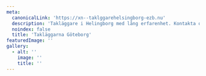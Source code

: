 ```yaml
---
meta:
  canonicalLink: 'https://xn--taklggarehelsingborg-ezb.nu'
  description: 'Takläggare i Helingborg med lång erfarenhet. Kontakta oss för gratis besiktning idag! Ring eller maila, eller använd vårat formulär.'
  noindex: false
  title: 'Takläggarna Göteborg'
featuredImage: ''
gallery:
  - alt: ''
    image: ''
    title: ''
---
```


<!-- Use this to force Gatsby to correctly determine optional images/file schema -->
